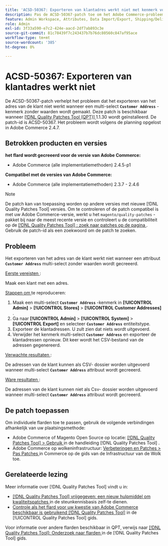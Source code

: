 ```yaml
---
title: 'ACSD-50367: Exporteren van klantadres werkt niet met kenmerk voor meerdere selecties'
description: Pas de ACSD-50367-patch toe om het Adobe Commerce-probleem op te lossen waarbij het exporteren van het klantadres niet werkt wanneer een multi-select **'kenmerk Customer Address&grave;** zonder waarden wordt gemaakt.
feature: Admin Workspace, Attributes, Data Import/Export, Shipping/Delivery
role: Admin
exl-id: 3f33a590-e7c2-424e-aacd-2df7ab893c3e
source-git-commit: 81c78439f7c243437b7b76dc80560c847af95ace
workflow-type: tm+mt
source-wordcount: '385'
ht-degree: 0%

---
```


# ACSD-50367: Exporteren van klantadres werkt niet

De ACSD-50367-patch verhelpt het probleem dat het exporteren van het adres van de klant niet werkt wanneer een multi-select **`Customer Address`** -kenmerk zonder waarden wordt gemaakt. Deze patch is beschikbaar wanneer [[!DNL Quality Patches Tool (QPT)] ](https://experienceleague.adobe.com/nl/docs/commerce-knowledge-base/kb/announcements/commerce-announcements/magento-quality-patches-released-new-tool-to-self-serve-quality-patches) 1.1.30 wordt geïnstalleerd. De patch-id is ACSD-50367. Het probleem wordt volgens de planning opgelost in Adobe Commerce 2.4.7.

## Betrokken producten en versies

**het flard wordt gecreeerd voor de versie van Adobe Commerce:**

* Adobe Commerce (alle implementatiemethoden) 2.4.5-p1

**Compatibel met de versies van Adobe Commerce:**

* Adobe Commerce (alle implementatiemethoden) 2.3.7 - 2.4.6

>[!NOTE]
>
>De patch kan van toepassing worden op andere versies met nieuwe [!DNL Quality Patches Tool] versies. Om te controleren of de patch compatibel is met uw Adobe Commerce-versie, werkt u het `magento/quality-patches` -pakket bij naar de meest recente versie en controleert u de compatibiliteit op de [[!DNL Quality Patches Tool] : zoek naar patches op de pagina ](https://experienceleague.adobe.com/tools/commerce-quality-patches/index.html?lang=nl-NL) . Gebruik de patch-id als een zoekwoord om de patch te zoeken.

## Probleem

Het exporteren van het adres van de klant werkt niet wanneer een attribuut **`Customer Address`** multi-select zonder waarden wordt gecreeerd.

<u> Eerste vereisten </u>:

Maak een klant met een adres.

<u> Stappen om </u> te reproduceren:

1. Maak een multi-select **`Customer Address`** -kenmerk in **[!UICONTROL Admin]** > **[!UICONTROL Stores]** > **[!UICONTROL Customer Addresses]** .
1. Ga naar **[!UICONTROL Admin]** > **[!UICONTROL System]** > **[!UICONTROL Export]** en selecteer **`Customer Address`** entiteitstype.
1. Exporteer de klantadressen. U zult zien dat niets wordt uitgevoerd.
1. Verwijder het kenmerk multi-select **`Customer Address`** en exporteer de klantadressen opnieuw. Dit keer wordt het CSV-bestand van de adressen gegenereerd.

<u> Verwachte resultaten </u>:

De adressen van de klant kunnen als CSV- dossier worden uitgevoerd wanneer multi-select **`Customer Address`** attribuut wordt gecreeerd.

<u> Ware resultaten </u>:

De adressen van de klant kunnen niet als Csv- dossier worden uitgevoerd wanneer multi-select **`Customer Address`** attribuut wordt gecreeerd.

## De patch toepassen

Om individuele flarden toe te passen, gebruik de volgende verbindingen afhankelijk van uw plaatsingsmethode:

* Adobe Commerce of Magento Open Source op locatie: [[!DNL Quality Patches Tool]  > Gebruik ](/help/tools/quality-patches-tool/usage.md) in de handleiding [!DNL Quality Patches Tool] .
* Adobe Commerce op wolkeninfrastructuur: [ Verbeteringen en Patches > Pas Patches ](https://experienceleague.adobe.com/docs/commerce-cloud-service/user-guide/develop/upgrade/apply-patches.html?lang=nl-NL) in Commerce op de gids van de Infrastructuur van de Wolk toe.

## Gerelateerde lezing

Meer informatie over [!DNL Quality Patches Tool] vindt u in:

* [[!DNL Quality Patches Tool]  vrijgegeven: een nieuw hulpmiddel om kwaliteitspatches ](https://experienceleague.adobe.com/nl/docs/commerce-knowledge-base/kb/announcements/commerce-announcements/magento-quality-patches-released-new-tool-to-self-serve-quality-patches) in de steunkennisbasis zelf-te dienen.
* [ Controle als het flard voor uw kwestie van Adobe Commerce beschikbaar is gebruikend  [!DNL Quality Patches Tool]](/help/tools/quality-patches-tool/patches-available-in-qpt/check-patch-for-magento-issue-with-magento-quality-patches.md) in de [!UICONTROL Quality Patches Tool] gids.


Voor informatie over andere flarden beschikbaar in QPT, verwijs naar [[!DNL Quality Patches Tool]: Onderzoek naar flarden ](https://experienceleague.adobe.com/tools/commerce-quality-patches/index.html?lang=nl-NL) in de [!DNL Quality Patches Tool] gids.
